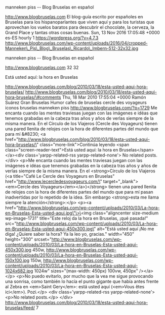 manneken piss -- Blog Bruselas en español

http://www.blogbruselas.com El blog-guía escrito por españoles en
Bruselas para los hispanoparlantes que viven aquí y para los turistas
que aprovechan los vuelos baratos para descubrir el chocolate, la
cerveza, la Grand Place y tantas otras cosas buenas. Sun, 13 Nov 2016
17:05:48 +0000 es-ES hourly 1 https://wordpress.org/?v=4.7.3
http://www.blogbruselas.com/wp-content/uploads/2016/04/cropped-Manneken\_Pis\_Blog\_Bruselas\_Ricardo\_Imbern-512-32x32.jpg

manneken piss -- Blog Bruselas en español

http://www.blogbruselas.com 32 32

Está usted aquí: la hora en Bruselas

http://www.blogbruselas.com/blog/2010/03/18/esta-usted-aqui-hora-bruselas/
http://www.blogbruselas.com/blog/2010/03/18/esta-usted-aqui-hora-bruselas/\#comments
Thu, 18 Mar 2010 17:55:04 +0000 Ramón Suárez Gran Bruselas Humor cafes
de bruselas cercle des voyageurs iconos bruselas manneken piss
http://www.blogbruselas.com/?p=1729 Me encanta cuando las mentes
traviesas juegan con las imágenes e idéas que tenemos grabadas en la
cabeza tras años y años de verlas siempre de la misma manera. En el
Círculo de los Viajeros (Cercle des Voyageurs) tienen una pared llenita
de relojes con la hora de diferentes partes del mundo que para mí
&\#8230; \<a
href=\"http://www.blogbruselas.com/blog/2010/03/18/esta-usted-aqui-hora-bruselas/\"
class=\"more-link\"\>Continúa leyendo \<span
class=\"screen-reader-text\"\>Está usted aquí: la hora en
Bruselas\</span\>\</a\>\<div class=\'yarpp-related-rss
yarpp-related-none\'\> No related posts. \</div\> \<p\>Me encanta cuando
las mentes traviesas juegan con las imágenes e idéas que tenemos
grabadas en la cabeza tras años y años de verlas siempre de la misma
manera. En el \<strong\>Círculo de los Viajeros (\<a title=\"Café Le
Cercle des Voyageurs en Bruselas\"
href=\"http://www.lecercledesvoyageurs.com/\"
target=\"\_blank\"\>\<em\>Cercle des Voyageurs\</em\>\</a\>)\</strong\>
tienen una pared llenita de relojes con la hora de diferentes partes del
mundo que para mí pasan inadvertidas por lo repetido de la idea. Sin
embargo \<strong\>esta me llama siempre la atención\</strong\>:\</p\>
\<p\>\<a
href=\"http://www.blogbruselas.com/wp-content/uploads/2010/03/La-hora-en-Bruselas-Esta-usted-aqui.jpg\"\>\<img
class=\"aligncenter size-medium wp-image-1731\" title=\"Este reloj da la
hora en Bruselas, ¡qué pasada!\"
src=\"http://www.blogbruselas.com/wp-content/uploads/2010/03/La-hora-en-Bruselas-Esta-usted-aqui-450x300.jpg\"
alt=\"Está usted aquí ¡No me diga! ¿Quiere saber la hora? Ya la leo yo,
gracias.\" width=\"450\" height=\"300\"
srcset=\"http://www.blogbruselas.com/wp-content/uploads/2010/03/La-hora-en-Bruselas-Esta-usted-aqui-450x300.jpg
450w,
http://www.blogbruselas.com/wp-content/uploads/2010/03/La-hora-en-Bruselas-Esta-usted-aqui-150x100.jpg
150w,
http://www.blogbruselas.com/wp-content/uploads/2010/03/La-hora-en-Bruselas-Esta-usted-aqui-1024x682.jpg
1024w\" sizes=\"(max-width: 450px) 100vw, 450px\" /\>\</a\>\</p\>
\<p\>No puedo evitarlo, por mucho que la vea me sigue provocando una
sonrisa, como también lo hacía el punto gigante que había antes frente
al Zebra en \<em\>Saint Gery\</em\>: está usted aquí (\<em\>Vous êtes
ici\</em\>). Pozi.\</p\> \<div class=\'yarpp-related-rss
yarpp-related-none\'\> \<p\>No related posts.\</p\> \</div\>
http://www.blogbruselas.com/blog/2010/03/18/esta-usted-aqui-hora-bruselas/feed/
7
